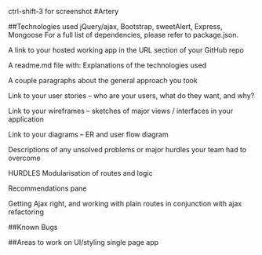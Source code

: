 ctrl-shift-3 for screenshot
#Artery

##Technologies used
jQuery/ajax, Bootstrap, sweetAlert, Express, Mongoose
For a full list of dependencies, please refer to package.json.

A link to your hosted working app in the URL section of your GitHub repo

A readme.md file with:
Explanations of the technologies used

A couple paragraphs about the general approach you took



Link to your user stories – who are your users, what do they want, and why?

Link to your wireframes – sketches of major views / interfaces in your application


Link to your diagrams – ER and user flow diagram

Descriptions of any unsolved problems or major hurdles your team had to overcome


HURDLES
Modularisation of routes and logic

Recommendations pane  

Getting Ajax right, and working with plain routes in conjunction with ajax refactoring

##Known Bugs

##Areas to work on
UI/styling
single page app
